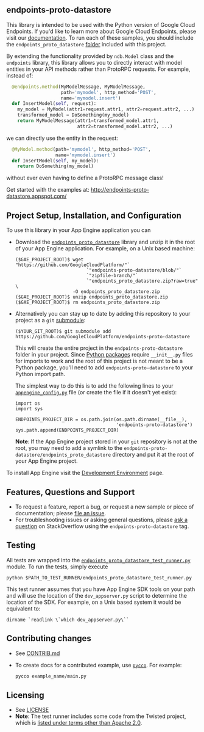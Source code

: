 ## endpoints-proto-datastore

This library is intended to be used with the Python version of Google Cloud
Endpoints. If you'd like to learn more about Google Cloud Endpoints, please
visit our [documentation][6]. To run each of these samples, you should include
the `endpoints_proto_datastore` [folder][7] included with this project.

By extending the functionality provided by `ndb.Model` class and the
`endpoints` library, this library allows you to directly interact with model
entities in your API methods rather than ProtoRPC requests. For example,
instead of:
```python
  @endpoints.method(MyModelMessage, MyModelMessage,
                    path='mymodel', http_method='POST',
                    name='mymodel.insert')
  def InsertModel(self, request):
    my_model = MyModel(attr1=request.attr1, attr2=request.attr2, ...)
    transformed_model = DoSomething(my_model)
    return MyModelMessage(attr1=transformed_model.attr1,
                          attr2=transformed_model.attr2, ...)
```
we can directly use the entity in the request:
```python
  @MyModel.method(path='mymodel', http_method='POST',
                  name='mymodel.insert')
  def InsertModel(self, my_model):
    return DoSomething(my_model)
```
without ever even having to define a ProtoRPC message class!

Get started with the examples at:
http://endpoints-proto-datastore.appspot.com/

## Project Setup, Installation, and Configuration

To use this library in your App Engine application you can

-   Download the [`endpoints_proto_datastore`][1] library and unzip
    it in the root of your App Engine application. For example, on
    a Unix based machine:

        ($GAE_PROJECT_ROOT)$ wget "https://github.com/GoogleCloudPlatform/"`
                                  `"endpoints-proto-datastore/blob/"`
                                  `"zipfile-branch/"`
                                  `"endpoints_proto_datastore.zip?raw=true" \
                             -O endpoints_proto_datastore.zip
        ($GAE_PROJECT_ROOT)$ unzip endpoints_proto_datastore.zip
        ($GAE_PROJECT_ROOT)$ rm endpoints_proto_datastore.zip

-   Alternatively you can stay up to date by adding this repository to
    your project as a `git` [submodule][2]:

        ($YOUR_GIT_ROOT)$ git submodule add https://github.com/GoogleCloudPlatform/endpoints-proto-datastore

    This will create the entire project in the `endpoints-proto-datastore`
    folder in your project. Since [Python packages][3] require `__init__.py`
    files for imports to work and the root of this project is not meant to be
    a Python package, you'll need to add `endpoints-proto-datastore` to your
    Python import path.

    The simplest way to do this is to add the following lines to your
    [`appengine_config.py`][8] file (or create the file if it doesn't yet
    exist):

        import os
        import sys

        ENDPOINTS_PROJECT_DIR = os.path.join(os.path.dirname(__file__),
                                             'endpoints-proto-datastore')
        sys.path.append(ENDPOINTS_PROJECT_DIR)

    **Note**: If the App Engine project stored in your `git` repository is not
    at the root, you may need to add a symlink to the
    `endpoints-proto-datastore/endpoints_proto_datastore` directory and put it
    at the root of your App Engine project.

To install App Engine visit the [Development Environment][9] page.

## Features, Questions and Support

-   To request a feature, report a bug, or request a new sample or piece of
    documentation; please [file an issue][13].
-   For troubleshooting issues or asking general questions, please
    [ask a question][12] on StackOverflow using the `endpoints-proto-datastore`
    tag.

## Testing

All tests are wrapped into the [`endpoints_proto_datastore_test_runner.py`][10]
module. To run the tests, simply execute

```
python $PATH_TO_TEST_RUNNER/endpoints_proto_datastore_test_runner.py
```

This test runner assumes that you have App Engine SDK tools on your path and
will use the location of the `dev_appserver.py` script to determine the
location of the SDK. For example, on a Unix based system it would be
equivalent to:

```
dirname `readlink \`which dev_appserver.py\``
```

## Contributing changes

- See [CONTRIB.md][4]
- To create docs for a contributed example, use [`pycco`][14].
  For example:

  ```sh
  pycco example_name/main.py
  ```

## Licensing

- See [LICENSE][5]
- **Note**: The test runner includes some code from the Twisted project, which
  is [listed under terms other than Apache 2.0][11].

[1]: https://github.com/GoogleCloudPlatform/endpoints-proto-datastore/blob/zipfile-branch/endpoints_proto_datastore.zip?raw=true
[2]: http://git-scm.com/book/en/Git-Tools-Submodules
[3]: http://docs.python.org/2/tutorial/modules.html#importing-from-a-package
[4]: https://github.com/GoogleCloudPlatform/endpoints-proto-datastore/blob/master/CONTRIB.md
[5]: https://github.com/GoogleCloudPlatform/endpoints-proto-datastore/blob/master/LICENSE
[6]: https://developers.google.com/appengine/docs/python/endpoints/
[7]: https://github.com/GoogleCloudPlatform/endpoints-proto-datastore/tree/master/endpoints_proto_datastore
[8]: https://developers.google.com/appengine/docs/python/tools/appengineconfig
[9]: https://developers.google.com/appengine/docs/python/gettingstartedpython27/devenvironment
[10]: https://github.com/GoogleCloudPlatform/endpoints-proto-datastore/blob/master/endpoints_proto_datastore/endpoints_proto_datastore_test_runner.py
[11]: http://twistedmatrix.com/trac/browser/trunk/LICENSE
[12]: http://stackoverflow.com/questions/ask?tags=endpoints-proto-datastore
[13]: https://github.com/GoogleCloudPlatform/endpoints-proto-datastore/issues/new
[14]: http://fitzgen.github.io/pycco/

